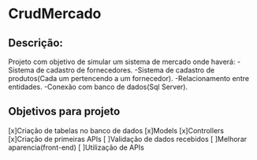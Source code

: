 # CrudMercado

## Descrição:
Projeto com objetivo de simular um sistema de mercado onde haverá:
  -Sistema de cadastro de fornecedores.
  -Sistema de cadastro de produtos(Cada um pertencendo a um fornecedor).
  -Relacionamento entre entidades.
  -Conexão com banco de dados(Sql Server).      

## Objetivos para projeto
  [x]Criação de tabelas no banco de dados
  [x]Models
  [x]Controllers
  [x]Criação de primeiras APIs
  [ ]Validação de dados recebidos
  [ ]Melhorar aparencia(front-end)
  [ ]Utilização de APIs
